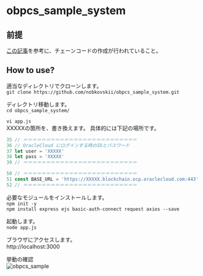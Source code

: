 # obpcs_sample_system

## 前提
[この記事](https://qiita.com/nobkovskii/items/401b9d45d27bb9004e8f)を参考に、チェーンコードの作成が行われていること。

## How to use?
適当なディレクトリでクローンします。  
`git clone https://github.com/nobkovskii/obpcs_sample_system.git`  

ディレクトリ移動します。  
`cd obpcs_sample_system/`  

`vi app.js`  
XXXXXの箇所を、書き換えます。
具体的には下記の場所です。
``` app.js
35 // ＝＝＝＝＝＝＝＝＝＝＝＝＝＝＝＝＝＝＝＝＝＝＝＝＝
36 // OracleCloud にログインする時のIDとパスワード
37 let user = 'XXXXX'
38 let pass = 'XXXXX'
39 // ＝＝＝＝＝＝＝＝＝＝＝＝＝＝＝＝＝＝＝＝＝＝＝＝＝

50 // ＝＝＝＝＝＝＝＝＝＝＝＝＝＝＝＝＝＝＝＝＝＝＝＝＝
51 const BASE_URL = 'https://XXXXX.blockchain.ocp.oraclecloud.com:443'
52 // ＝＝＝＝＝＝＝＝＝＝＝＝＝＝＝＝＝＝＝＝＝＝＝＝＝
```

必要なモジュールをインストールします。  
`npm init -y`  
`npm install express ejs basic-auth-connect request axios --save`  

起動します。  
`node app.js`

ブラウザにアクセスします。  
http://localhost:3000

挙動の確認  
![obpcs_sample](https://user-images.githubusercontent.com/43230951/56416128-e0721700-62ca-11e9-89e1-ca6e5ba6fdc3.gif)

